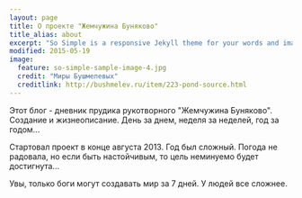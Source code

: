 ```yaml
---
layout: page
title: О проекте "Жемчужина Буняково"
title_alias: about
excerpt: "So Simple is a responsive Jekyll theme for your words and images."
modified: 2015-05-19
image:
  feature: so-simple-sample-image-4.jpg
  credit: "Миры Бушмелевых" 
  creditlink: http://bushmelev.ru/item/223-pond-source.html
---
```

Этот блог - дневник прудика рукотворного "Жемчужина Буняково". Создание и жизнеописание. День за днем, неделя за неделей, год за годом...  
 
Стартовал проект в конце августа 2013. Год был сложный. Погода не радовала, но если быть настойчивым, то цель неминуемо будет достигнута...

Увы, только боги могут создавать мир за 7 дней. У людей все сложнее.
